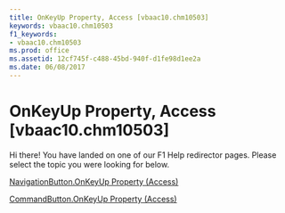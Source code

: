 ```yaml
---
title: OnKeyUp Property, Access [vbaac10.chm10503]
keywords: vbaac10.chm10503
f1_keywords:
- vbaac10.chm10503
ms.prod: office
ms.assetid: 12cf745f-c488-45bd-940f-d1fe98d1ee2a
ms.date: 06/08/2017
---
```



# OnKeyUp Property, Access [vbaac10.chm10503]

Hi there! You have landed on one of our F1 Help redirector pages. Please select the topic you were looking for below.

[NavigationButton.OnKeyUp Property (Access)](http://msdn.microsoft.com/library/4239b8d8-6d38-3406-1a56-994a4dba778f%28Office.15%29.aspx)

[CommandButton.OnKeyUp Property (Access)](http://msdn.microsoft.com/library/dc4ad60c-4ba5-bf80-2e83-ee75da462e27%28Office.15%29.aspx)


